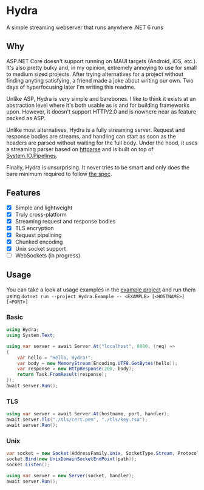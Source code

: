 # Hydra

A simple streaming webserver that runs anywhere .NET 6 runs

## Why

ASP.NET Core doesn't support running on MAUI targets (Android, iOS, etc.). It's also pretty bulky and, in my opinion, extremely annoying to use for small to medium sized projects.
After trying alternatives for a project without finding anyting satisfying, a friend made a joke about writing our own. Two days of hyperfocusing later I'm writing this readme.

Unlike ASP, Hydra is very simple and barebones. I like to think it exists at an abstraction level where it's both usable as is and for building frameworks upon.
However, it doesn't support HTTP/2.0 and is nowhere near as feature packed as ASP.

Unlike most alternatives, Hydra is a fully streaming server. Request and response bodies are streams, and handling can start as soon as the headers are parsed without waiting for the full body.
Under the hood, it uses a streaming parser based on [httparse](https://github.com/seanmonstar/httparse) and is built on top of [System.IO.Pipelines](https://docs.microsoft.com/en-us/dotnet/standard/io/pipelines).

Finally, Hydra is unsurprising. It never tries to be smart and only does the bare minimum required to follow [the spec](https://datatracker.ietf.org/doc/html/rfc7230).

## Features

- [x] Simple and lightweight
- [x] Truly cross-platform
- [x] Streaming request and response bodies
- [x] TLS encryption
- [x] Request pipelining
- [x] Chunked encoding
- [x] Unix socket support
- [ ] WebSockets (in progress)

## Usage

You can take a look at usage examples in the [example project](./Hydra.Example/) and run them using `dotnet run --project Hydra.Example -- <EXAMPLE> [<HOSTNAME>] [<PORT>]`

### Basic

```cs
using Hydra;
using System.Text;

using var server = await Server.At("localhost", 8080, (req) =>
{
    var hello = "Hello, Hydra!";
    var body = new MemoryStream(Encoding.UTF8.GetBytes(hello));
    var response = new HttpResponse(200, body);
    return Task.FromResult(response);
});
await server.Run();
```

### TLS

```cs
using var server = await Server.At(hostname, port, handler);
await server.Tls("./tls/cert.pem", "./tls/key.rsa");
await server.Run();
```

### Unix

```cs
var socket = new Socket(AddressFamily.Unix, SocketType.Stream, ProtocolType.IP);
socket.Bind(new UnixDomainSocketEndPoint(path));
socket.Listen();

using var server = new Server(socket, handler);
await server.Run();
```

